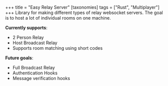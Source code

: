 +++
title = "Easy Relay Server"
[taxonomies]
tags = ["Rust", "Multiplayer"]
+++
Library for making different types of relay websocket servers. The goal is to host a lot of individual rooms on one machine.


**Currently supports**:
- 2 Person Relay
- Host Broadcast Relay
- Supports room matching using short codes 

**Future goals**:
- Full Broadcast Relay
- Authentication Hooks
- Message verification hooks

